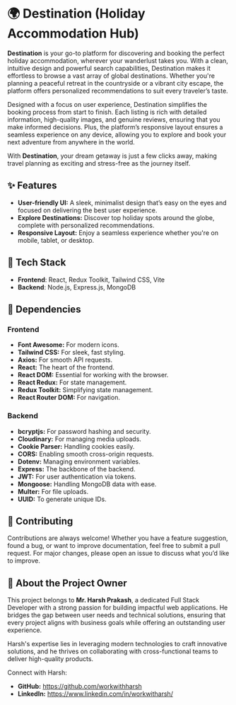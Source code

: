 # 🌍 Destination (Holiday Accommodation Hub)

**Destination** is your go-to platform for discovering and booking the perfect holiday accommodation, wherever your wanderlust takes you. With a clean, intuitive design and powerful search capabilities, Destination makes it effortless to browse a vast array of global destinations. Whether you're planning a peaceful retreat in the countryside or a vibrant city escape, the platform offers personalized recommendations to suit every traveler’s taste.

Designed with a focus on user experience, Destination simplifies the booking process from start to finish. Each listing is rich with detailed information, high-quality images, and genuine reviews, ensuring that you make informed decisions. Plus, the platform’s responsive layout ensures a seamless experience on any device, allowing you to explore and book your next adventure from anywhere in the world.

With **Destination**, your dream getaway is just a few clicks away, making travel planning as exciting and stress-free as the journey itself.

## ✨ Features

- **User-friendly UI:** A sleek, minimalist design that’s easy on the eyes and focused on delivering the best user experience.
- **Explore Destinations:** Discover top holiday spots around the globe, complete with personalized recommendations.
- **Responsive Layout:** Enjoy a seamless experience whether you're on mobile, tablet, or desktop.

## 🚀 Tech Stack

- **Frontend**: React, Redux Toolkit, Tailwind CSS, Vite
- **Backend**: Node.js, Express.js, MongoDB

## 🔧 Dependencies

### Frontend

- **Font Awesome:** For modern icons.
- **Tailwind CSS:** For sleek, fast styling.
- **Axios:** For smooth API requests.
- **React:** The heart of the frontend.
- **React DOM:** Essential for working with the browser.
- **React Redux:** For state management.
- **Redux Toolkit:** Simplifying state management.
- **React Router DOM:** For navigation.

### Backend

- **bcryptjs:** For password hashing and security.
- **Cloudinary:** For managing media uploads.
- **Cookie Parser:** Handling cookies easily.
- **CORS:** Enabling smooth cross-origin requests.
- **Dotenv:** Managing environment variables.
- **Express:** The backbone of the backend.
- **JWT:** For user authentication via tokens.
- **Mongoose:** Handling MongoDB data with ease.
- **Multer:** For file uploads.
- **UUID:** To generate unique IDs.

## 🤝 Contributing

Contributions are always welcome! Whether you have a feature suggestion, found a bug, or want to improve documentation, feel free to submit a pull request. For major changes, please open an issue to discuss what you’d like to improve.

## 👤 About the Project Owner

This project belongs to **Mr. Harsh Prakash**, a dedicated Full Stack Developer with a strong passion for building impactful web applications. He bridges the gap between user needs and technical solutions, ensuring that every project aligns with business goals while offering an outstanding user experience.

Harsh's expertise lies in leveraging modern technologies to craft innovative solutions, and he thrives on collaborating with cross-functional teams to deliver high-quality products.

Connect with Harsh:

- **GitHub:** https://github.com/workwithharsh
- **LinkedIn:** https://www.linkedin.com/in/workwitharsh/
